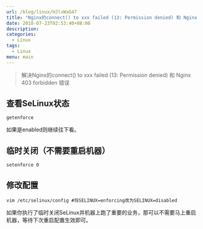 ```yaml
---
url: /blog/linux/HJlvWaG47
title: "Nginx的connect() to xxx failed (13: Permission denied) 和 Nginx 403 forbidden"
date: 2018-07-23T02:53:40+08:00
description:
categories:
  - Linux
tags:
  - Linux
menu: main
---
```


> 解决Nginx的connect() to xxx failed (13: Permission denied) 和 Nginx 403 forbidden 错误

## 查看SeLinux状态

```
getenforce

```

如果是enabled则继续往下看。

## 临时关闭（不需要重启机器）

```
setenforce 0

```

## 修改配置

```
vim /etc/selinux/config #将SELINUX=enforcing改为SELINUX=disabled

```

如果你执行了临时关闭SeLinux并机器上跑了重要的业务，那可以不需要马上重启机器，等待下次重启配置生效即可。